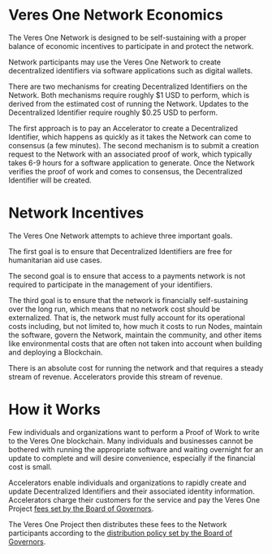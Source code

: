 # Veres One Network Economics

The Veres One Network is designed to be self-sustaining with a proper balance
of economic incentives to participate in and protect the network.

Network participants may use the Veres One Network to create
decentralized identifiers via software applications such as digital wallets.

There are two mechanisms for creating Decentralized Identifiers on the Network.
Both mechanisms require roughly $1 USD to perform, which is derived from the
estimated cost of running the Network. Updates to the Decentralized
Identifier require roughly $0.25 USD to perform.

The first approach is to pay an Accelerator to create a
Decentralized Identifier, which happens as quickly as it takes the Network
can come to consensus (a few minutes). The second mechanism is to submit a
creation request to the Network with an associated proof of work, which
typically takes 6-9 hours for a software application to generate. Once the
Network verifies the proof of work and comes to consensus, the Decentralized
Identifier will be created.

# Network Incentives

The Veres One Network attempts to achieve three important goals.

The first goal is to ensure that Decentralized Identifiers are free for
humanitarian aid use cases.

The second goal is to ensure that access to a payments network is not
required to participate in the management of your identifiers.

The third goal is to ensure that the network is financially self-sustaining
over the long run, which means that no network cost should be externalized.
That is, the network must fully account for its operational costs including,
but not limited to, how much it costs to run Nodes, maintain the software,
govern the Network, maintain the community, and other items like environmental
costs that are often not taken into account when building and deploying a
Blockchain.

There is an absolute cost for running the network and that requires a steady
stream of revenue. Accelerators provide this stream of revenue.

# How it Works

Few individuals and organizations want to perform a Proof of Work to write
to the Veres One blockchain. Many individuals and businesses cannot be
bothered with running the appropriate software and waiting overnight for
an update to complete and will desire convenience, especially if the
financial cost is small.

Accelerators enable individuals and organizations to rapidly create and update
Decentralized Identifiers and their associated identity information.
Accelerators charge their customers for the service and pay the Veres One
Project [fees set by the Board of Governors](funding.md).

The Veres One Project then distributes these fees to the Network participants
according to the
[distribution policy set by the Board of Governors](distribution.md).